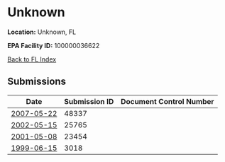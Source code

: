 # Unknown

**Location:** Unknown, FL

**EPA Facility ID:** 100000036622

[Back to FL Index](../../index.md)

## Submissions

| Date | Submission ID | Document Control Number |
|------|--------------|-------------------------|
| [2007-05-22](submissions/48337.md) | 48337 |  |
| [2002-05-15](submissions/25765.md) | 25765 |  |
| [2001-05-08](submissions/23454.md) | 23454 |  |
| [1999-06-15](submissions/3018.md) | 3018 |  |
